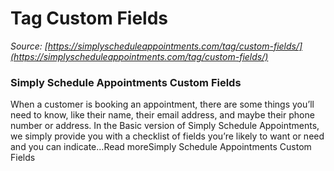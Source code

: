 # Tag Custom Fields


*Source: [https://simplyscheduleappointments.com/tag/custom-fields/](https://simplyscheduleappointments.com/tag/custom-fields/)*

### Simply Schedule Appointments Custom Fields

When a customer is booking an appointment, there are some things you’ll need to know, like their name, their email address, and maybe their phone number or address. In the Basic version of Simply Schedule Appointments, we simply provide you with a checklist of fields you’re likely to want or need and you can indicate…Read moreSimply Schedule Appointments Custom Fields
